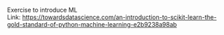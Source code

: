 Exercise to introduce ML  
Link: https://towardsdatascience.com/an-introduction-to-scikit-learn-the-gold-standard-of-python-machine-learning-e2b9238a98ab
